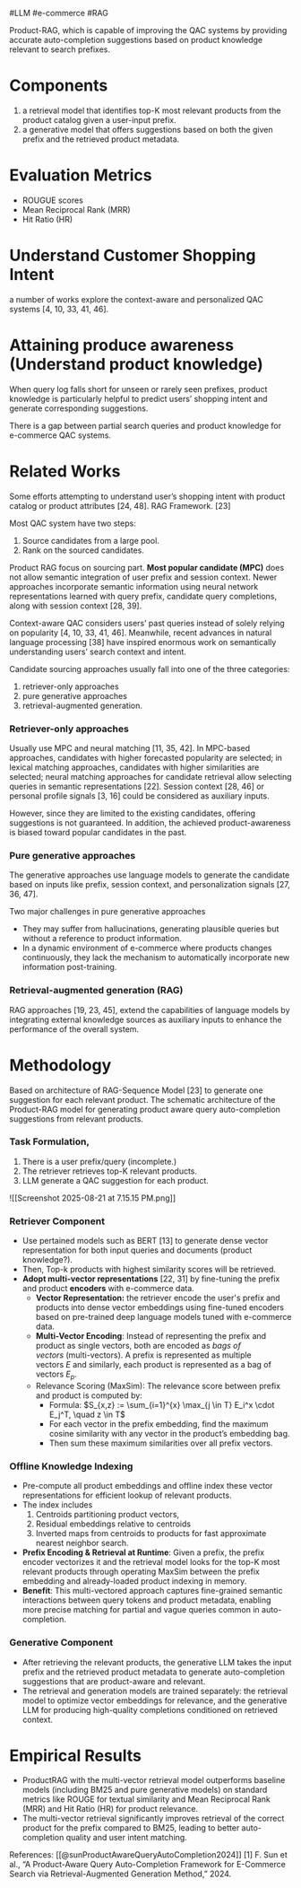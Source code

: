 #LLM #e-commerce #RAG 

Product-RAG, which is capable of improving the QAC systems by providing accurate auto-completion suggestions based on product knowledge relevant to search prefixes.
# Components
1. a retrieval model that identifies top-K most relevant products from the product catalog given a user-input prefix.
2. a generative model that offers suggestions based on both the given prefix and the retrieved product metadata.

# Evaluation Metrics
- ROUGUE scores
- Mean Reciprocal Rank (MRR)
- Hit Ratio (HR) 

# Understand Customer Shopping Intent

a number of works explore the context-aware and personalized QAC systems [4, 10, 33, 41, 46].

# Attaining produce awareness (Understand product knowledge)

When query log falls short for unseen or rarely seen prefixes, product knowledge is particularly helpful to predict users’ shopping intent and generate corresponding suggestions.

There is a gap between partial search queries and product knowledge for e-commerce QAC systems.

# Related Works

Some efforts attempting to understand user’s shopping intent with product catalog or product attributes [24, 48]. RAG Framework. [23]

Most QAC system have two steps:
1. Source candidates from a large pool.
2. Rank on the sourced candidates.

Product RAG focus on sourcing part. **Most popular candidate (MPC)** does not allow semantic integration of user prefix and session context. Newer approaches incorporate semantic information using neural network representations learned with query prefix, candidate query completions, along with session context [28, 39].

Context-aware QAC considers users’ past queries instead of solely relying on popularity [4, 10, 33, 41, 46]. Meanwhile, recent advances in natural language processing [38] have inspired enormous work on semantically understanding users’ search context and intent.

Candidate sourcing approaches usually fall into one of the three categories: 
1. retriever-only approaches
2. pure generative approaches
3. retrieval-augmented generation.

### Retriever-only approaches

Usually use MPC and neural matching [11, 35, 42]. In MPC-based approaches, candidates with higher forecasted popularity are selected; in lexical matching approaches, candidates with higher similarities are selected; neural matching approaches for candidate retrieval allow selecting queries in semantic representations [22]. Session context [28, 46] or personal profile signals [3, 16] could be considered as auxiliary inputs.

However, since they are limited to the existing candidates, offering suggestions is not guaranteed. In addition, the achieved product-awareness is biased toward popular candidates in the past.

### Pure generative approaches

The generative approaches use language models to generate the candidate based on inputs like prefix, session context, and personalization signals [27, 36, 47].

Two major challenges in pure generative approaches
- They may suffer from hallucinations, generating plausible queries but without a reference to product information. 
- In a dynamic environment of e-commerce where products changes continuously, they lack the mechanism to automatically incorporate new information post-training.

### Retrieval-augmented generation (RAG)

RAG approaches [19, 23, 45], extend the capabilities of language models by integrating external knowledge sources as auxiliary inputs to enhance the performance of the overall system. 

# Methodology

Based on architecture of RAG-Sequence Model [23] to generate one suggestion for each relevant product. The schematic architecture of the Product-RAG model for generating product aware query auto-completion suggestions from relevant products. 

### Task Formulation,
1. There is a user prefix/query (incomplete.)
2. The retriever retrieves top-K relevant products.
3. LLM generate a QAC suggestion for each product. 

![[Screenshot 2025-08-21 at 7.15.15 PM.png]]

### Retriever Component

- Use pertained models such as BERT [13] to generate dense vector representation for both input queries and documents (product knowledge?).
- Then, Top-k products with highest similarity scores will be retrieved.
- **Adopt multi-vector representations** [22, 31] by fine-tuning the prefix and product **encoders** with e-commerce data. 
	- **Vector Representation:** the retriever encode the user's prefix and products into dense vector embeddings using fine-tuned encoders based on pre-trained deep language models tuned with e-commerce data.
	- **Multi-Vector Encoding**: Instead of representing the prefix and product as single vectors, both are encoded as _bags of vectors_ (multi-vectors). A prefix is represented as multiple vectors $E$ and similarly, each product is represented as a bag of vectors $E_p$.
	- Relevance Scoring (MaxSim): The relevance score between prefix and product is computed by:
		- Formula: $S_{x,z} := \sum_{i=1}^{x} \max_{j \in T} E_i^x \cdot E_j^T, \quad z \in T$
		- For each vector in the prefix embedding, find the maximum cosine similarity with any vector in the product’s embedding bag.
		- Then sum these maximum similarities over all prefix vectors.

### Offline Knowledge Indexing
- Pre-compute all product embeddings and offline index these vector representations for efficient lookup of relevant products.
- The index includes
	1. Centroids partitioning product vectors,
	2. Residual embeddings relative to centroids
	3. Inverted maps from centroids to products for fast approximate nearest neighbor search.
- **Prefix Encoding & Retrieval at Runtime**: Given a prefix, the prefix encoder vectorizes it and the retrieval model looks for the top-K most relevant products through operating MaxSim between the prefix embedding and already-loaded product indexing in memory.
- **Benefit**: This multi-vectored approach captures fine-grained semantic interactions between query tokens and product metadata, enabling more precise matching for partial and vague queries common in auto-completion.

### Generative Component
- After retrieving the relevant products, the generative LLM takes the input prefix and the retrieved product metadata to generate auto-completion suggestions that are product-aware and relevant. 
- The retrieval and generation models are trained separately: the retrieval model to optimize vector embeddings for relevance, and the generative LLM for producing high-quality completions conditioned on retrieved context.

# Empirical Results
- ProductRAG with the multi-vector retrieval model outperforms baseline models (including BM25 and pure generative models) on standard metrics like ROUGE for textual similarity and Mean Reciprocal Rank (MRR) and Hit Ratio (HR) for product relevance.
- The multi-vector retrieval significantly improves retrieval of the correct product for the prefix compared to BM25, leading to better auto-completion quality and user intent matching.

References:
[[@sunProductAwareQueryAutoCompletion2024]]
[1] F. Sun et al., “A Product-Aware Query Auto-Completion Framework for E-Commerce Search via Retrieval-Augmented Generation Method,” 2024.
